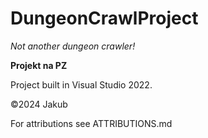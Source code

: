 ﻿# DungeonCrawlProject

*Not another dungeon crawler!*

**Projekt na PZ**

Project built in Visual Studio 2022.

©️2024 Jakub

For attributions see ATTRIBUTIONS.md

 

